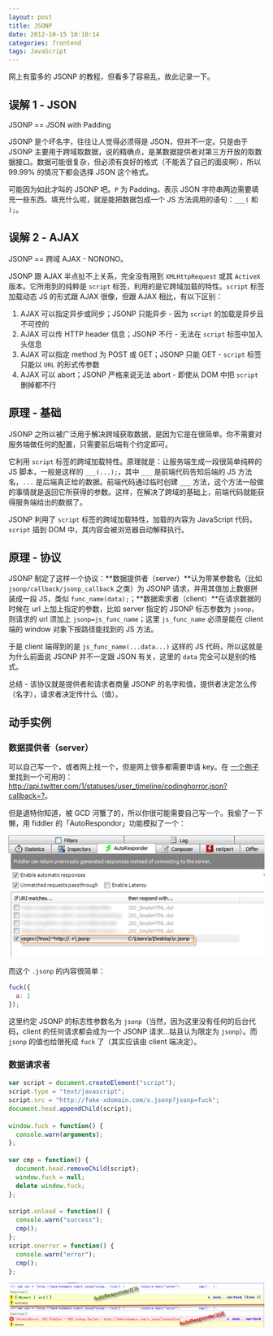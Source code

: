 ```yaml
---
layout: post
title: JSONP
date: 2012-10-15 10:10:14
categories: frontend
tags: JavaScript
---
```


网上有蛮多的 JSONP 的教程，但看多了容易乱，故此记录一下。

## 误解 1 - JSON

JSONP == JSON with Padding

JSONP 是个坏名字，往往让人觉得必须得是 JSON，但并不一定。只是由于 JSONP 主要用于跨域取数据，说的精确点，是某数据提供者对第三方开放的取数据接口。数据可能很复杂，但必须有良好的格式（不能丢了自己的面皮啊），所以 99.99% 的情况下都会选择 JSON 这个格式。

可能因为如此才叫的 JSONP 吧。`P` 为 Padding，表示 JSON 字符串两边需要填充一些东西。填充什么呢，就是能把数据包成一个 JS 方法调用的语句：`___(` 和 `);`。

## 误解 2 - AJAX

JSONP == 跨域 AJAX - NONONO。

JSONP 跟 AJAX 半点扯不上关系，完全没有用到 `XMLHttpRequest` 或其 `ActiveX` 版本。它所用到的纯粹是 `script` 标签，利用的是它跨域加载的特性。`script` 标签加载动态 JS 的形式跟 AJAX 很像，但跟 AJAX 相比，有以下区别：

1. AJAX 可以指定异步或同步；JSONP 只能异步 - 因为 `script` 的加载是异步且不可控的
2. AJAX 可以传 HTTP header 信息；JSONP 不行 - 无法在 `script` 标签中加入头信息
3. AJAX 可以指定 method 为 POST 或 GET；JSONP 只能 GET - `script` 标签只能以 `URL` 的形式传参数
4. AJAX 可以 abort；JSONP 严格来说无法 abort - 即使从 DOM 中把 `script` 删掉都不行

## 原理 - 基础

JSONP 之所以被广泛用于解决跨域获取数据，是因为它是在很简单。你不需要对服务端做任何的配置，只需要前后端有个约定即可。

它利用 `script` 标签的跨域加载特性。原理就是：让服务端生成一段很简单纯粹的 JS 脚本，一般是这样的 `___(...);`，其中 `___` 是前端代码告知后端的 JS 方法名，`...` 是后端真正给的数据。前端代码通过临时创建 `___` 方法，这个方法一般做的事情就是返回它所获得的参数。这样，在解决了跨域的基础上，前端代码就能获得服务端给出的数据了。

JSONP 利用了 `script` 标签的跨域加载特性，加载的内容为 JavaScript 代码，`script` 插到 DOM 中，其内容会被浏览器自动解释执行。

## 原理 - 协议

JSONP 制定了这样一个协议：**数据提供者（server）**认为带某参数名（比如 `jsonp/callback/jsonp_callback` 之类）为 JSONP 请求，并用其值加上数据拼装成一段 JS，类似 `func_name(data);`；**数据索求者（client）**在请求数据的时候在 url 上加上指定的参数，比如 server 指定的 JSONP 标志参数为 `jsonp`，则请求的 url 须加上 `jsonp=js_func_name`；这里 `js_func_name` 必须是能在 client 端的 window 对象下按路径能找到的 JS 方法。

于是 client 端得到的是 `js_func_name(...data...)` 这样的 JS 代码，所以这就是为什么前面说 JSONP 并不一定跟 JSON 有关，这里的 `data` 完全可以是别的格式。

总结 - 该协议就是提供者和请求者商量 JSONP 的名字和值，提供者决定怎么传（名字），请求者决定传什么（值）。

## 动手实例

### 数据提供者（server）

可以自己写一个，或者网上找一个，但是网上很多都需要申请 key。在 [一个例子](http://stackoverflow.com/questions/2681466/jsonp-with-jquery) 里找到一个可用的：<http://api.twitter.com/1/statuses/user_timeline/codinghorror.json?callback=?>。

但是退特你知道，被 GCD 河蟹了的，所以你很可能需要自己写一个。我偷了一下懒，用 fiddler 的「AutoRespondor」功能模拟了一个：

![](/images/posts/fiddler_jsonp_autoresponder.png)

而这个 `.jsonp` 的内容很简单：

```js
fuck({
  a: 1
});
```

这里约定 JSONP 的标志性参数名为 `jsonp`（当然，因为这里没有任何的后台代码，client 的任何请求都会成为一个 JSONP 请求...姑且认为限定为 `jsonp`）。而 `jsonp` 的值也给限死成 `fuck` 了（其实应该由 client 端决定）。

### 数据请求者

```js
var script = document.createElement("script");
script.type = "text/javascript";
script.src = "http://fake-xdomain.com/x.jsonp?jsonp=fuck";
document.head.appendChild(script);

window.fuck = function() {
  console.warn(arguments);
};

var cmp = function() {
  document.head.removeChild(script);
  window.fuck = null;
  delete window.fuck;
};

script.onload = function() {
  console.warn("success");
  cmp();
};
script.onerror = function() {
  console.warn("error");
  cmp();
};
```

![](/images/posts/fiddler_jsonp_autoresponder_results.png)